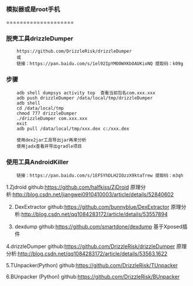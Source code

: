 
### 模拟器或是root手机
====================

### 脱壳工具drizzleDumper
        https://github.com/DrizzleRisk/drizzleDumper
        或
        链接：https://pan.baidu.com/s/1el92IpYMO0WXKbOAUKioNQ 提取码：k09g

### 步骤
        adb shell dumpsys activity top  查看当前包名com.xxx.xxx
        adb push drizzleDumper /data/local/tmp/drizzleDumper
        adb shell
        cd /data/local/tmp
        chmod 777 drizzleDumper
        ./drizzleDumper com.xxx.xxx
        exit
        adb pull /data/local/tmp/xxx.dex c:/xxx.dex

        使用dex2jar工具导出jar再来分析
        使用jadx查看并导出gradle项目

### 使用工具AndroidKiller
        链接：https://pan.baidu.com/s/1EF5YhDLH2IOzzX9ktaTrew 提取码：m3qh


1.Zjdroid
github:https://github.com/halfkiss/ZjDroid
原理分析:http://blog.csdn.net/jiangwei0910410003/article/details/52840602

2. DexExtractor
github:https://github.com/bunnyblue/DexExtractor
原理分析:http://blog.csdn.net/qq1084283172/article/details/53557894

3. dexdump
github:https://github.com/smartdone/dexdump
基于Xposed插件

4.drizzleDumper
github:https://github.com/DrizzleRisk/drizzleDumper
原理分析:http://blog.csdn.net/qq1084283172/article/details/53563.1622

5.TUnpacker(Python)
github:https://github.com/DrizzleRisk/TUnpacker

6.BUnpacker (Python)
github:https://github.com/DrizzleRisk/BUnpacker